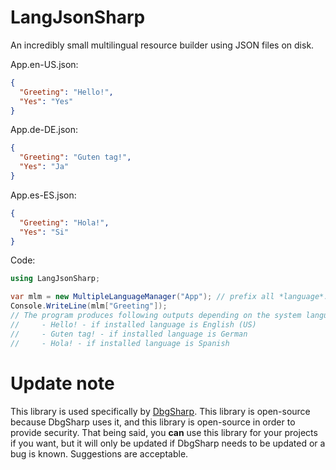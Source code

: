 # LangJsonSharp
An incredibly small multilingual resource builder using JSON files on disk.

App.en-US.json:
```json
{
  "Greeting": "Hello!",
  "Yes": "Yes"
}
```

App.de-DE.json:
```json
{
  "Greeting": "Guten tag!",
  "Yes": "Ja"
}
```

App.es-ES.json:
```json
{
  "Greeting": "Hola!",
  "Yes": "Si"
}
```

Code:
```cs
using LangJsonSharp;

var mlm = new MultipleLanguageManager("App"); // prefix all *language*.json files with App -> App.*language*.json
Console.WriteLine(mlm["Greeting"]);
// The program produces following outputs depending on the system language:
//     - Hello! - if installed language is English (US)
//     - Guten tag! - if installed language is German
//     - Hola! - if installed language is Spanish
```

# Update note
This library is used specifically by [DbgSharp](https://github.com/winscripter/DbgSharp). This library is open-source because DbgSharp uses
it, and this library is open-source in order to provide security. That being said, you **can** use this library for your projects if you want,
but it will only be updated if DbgSharp needs to be updated or a bug is known. Suggestions are acceptable.
